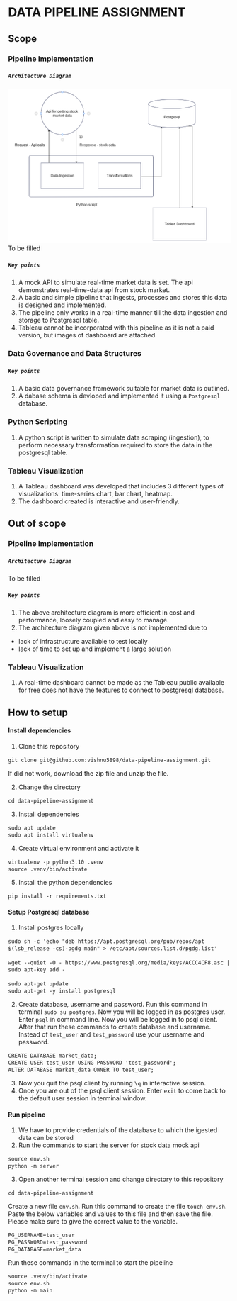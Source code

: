 # DATA PIPELINE ASSIGNMENT

## Scope
### Pipeline Implementation
##### `Architecture Diagram`
![alt text](architecture_diagram.png)
To be filled

##### `Key points`

1. A mock API to simulate real-time market data is set. The api demonstrates real-time-data api from stock market.
2. A basic and simple pipeline that ingests, processes and stores this data is designed and implemented.
3. The pipeline only works in a real-time manner till the data ingestion and storage to Postgresql table.
4. Tableau cannot be incorporated with this pipeline as it is not a paid version, but images of dashboard are attached.


### Data Governance and Data Structures
##### `Key points`
1. A basic data governance framework suitable for market data is outlined.
2. A dabase schema is devloped and implemented it using a `Postgresql` database.


### Python Scripting
1. A python script is written to simulate data scraping (ingestion), to perform necessary transformation required to store the data in the postgresql table.

### Tableau Visualization
1. A Tableau dashboard was developed that includes 3 different types of visualizations: time-series chart, bar chart, heatmap.
2. The dashboard created is interactive and user-friendly.

## Out of scope
### Pipeline Implementation
##### `Architecture Diagram`
To be filled
##### `Key points`
1. The above architecture diagram is more efficient in cost and performance, loosely coupled and easy to manage.
2. The architecture diagram given above is not implemented due to
- lack of infrastructure available to test locally
- lack of time to set up and implement a large solution

### Tableau Visualization
1. A real-time dashboard cannot be made as the Tableau public available for free does not have the features to connect to postgresql database.


## How to setup
#### Install dependencies
1. Clone this repository
```
git clone git@github.com:vishnu5898/data-pipeline-assignment.git
```
If did not work, download the zip file and unzip the file.

2. Change the directory
```
cd data-pipeline-assignment
```
3. Install dependencies
```
sudo apt update
sudo apt install virtualenv
```
4. Create virtual environment and activate it
```
virtualenv -p python3.10 .venv
source .venv/bin/activate
```
5. Install the python dependencies
```
pip install -r requirements.txt
```

#### Setup Postgresql database
1. Install postgres locally
```
sudo sh -c 'echo "deb https://apt.postgresql.org/pub/repos/apt $(lsb_release -cs)-pgdg main" > /etc/apt/sources.list.d/pgdg.list'

wget --quiet -O - https://www.postgresql.org/media/keys/ACCC4CF8.asc | sudo apt-key add -

sudo apt-get update
sudo apt-get -y install postgresql
```
2. Create database, username and password. Run this command in terminal `sudo su postgres`. Now you will be logged in as postgres user. Enter `psql` in command line. Now you will be logged in to psql client. After that run these commands to create database and username. Instead of `test_user` and `test_password` use your username and password.
```
CREATE DATABASE market_data;
CREATE USER test_user USING PASSWORD 'test_password';
ALTER DATABASE market_data OWNER TO test_user;
```
3. Now you quit the psql client by running `\q` in interactive session.
4. Once you are out of the psql client session. Enter `exit` to come back to the default user session in terminal window.

#### Run pipeline
1. We have to provide credentials of the database to which the igested data can be stored
2. Run the commands to start the server for stock data mock api
```
source env.sh
python -m server
```
3. Open another terminal session and change directory to this repository
```
cd data-pipeline-assignment
```
Create a new file `env.sh`. Run this command to create the file `touch env.sh`. Paste the below variables and values to this file and then save the file. Please make sure to give the correct value to the variable.
```
PG_USERNAME=test_user
PG_PASSWORD=test_password
PG_DATABASE=market_data
```
Run these commands in the terminal to start the pipeline
```
source .venv/bin/activate
source env.sh
python -m main
```